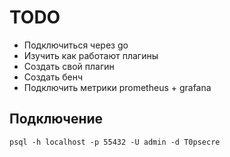 # TODO

- Подключиться через go
- Изучить как работают плагины
- Создать свой плагин
- Создать бенч
- Подключить метрики prometheus + grafana

## Подключение

```
psql -h localhost -p 55432 -U admin -d T0psecre
```
